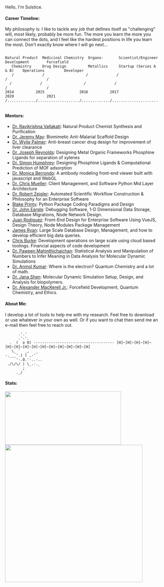 Hello, I'm Sulstice. 

#### Career Timeline:

My philosophy is: I like to tackle any job that defines itself as "challenging" will, most likely, probably be more fun. The more you learn the more you can connect the dots, and I feel like the hardest positions in life you learn the most. Don't exactly know where I will go next...

```

Natural Product  Medicinal Chemistry  Organo-       Scientist/Engineer        Development        Forcefield
   Chemistry     Drug Design          Metallics     Startup (Series A & B)    Operations         Developer
   /             /                   /             /                          /                  /
  /             /                   /             /                          /                  /
2014          2015                2016          2017                       2020               2021
/............./.................../............./........................./................../


```

#### Mentors:

- [Dr. Ravikrishna Vallakati](https://www.linkedin.com/in/ravi-krishna-vallakati-ph-d-82473016/): Natural Product Chemist Synthesis and Purification
- [Dr. Jeremy May](https://www.linkedin.com/in/jeremyamay/): Biomimetic Anti-Malarial Scaffold Design
- [Dr. Wylie Palmer](https://www.linkedin.com/in/wylie-palmer-3a74aa12/): Anti-breast cancer drug design for improvement of liver clearance
- [Dr. Joseph Reynolds](https://www.linkedin.com/in/joseph-reynolds-ph-d-0a502a40/): Designing Metal Organic Frameworks Phosphine Ligands for separation of xylenes
- [Dr. Simon Humphrey](https://www.linkedin.com/in/simon-m-humphrey-3b07598b/): Designing Phosphine Ligands & Computational Prediction of MOF adsorption
- [Dr. Monica Berrondo](https://www.linkedin.com/in/monicaberrondo/): A antibody modeling front-end viewer built with javascript and WebGL
- [Dr. Chris Mueller](https://www.linkedin.com/in/christopher-mueller-phd/): Client Management, and Software Python Mid Layer Architecture
- [Dr. Robert Zeigler](https://www.linkedin.com/in/robert-zeigler-0055491/): Automated Scientific Workflow Construction & Philosophy for an Enterprise Software
- [Blake Printy](https://www.linkedin.com/in/blake-printy-10419764/): Python Package Coding Paradigms and Design
- [Dr. John Eargle](https://www.linkedin.com/in/jeargle/): Debugging Software, 1-D Dimensional Data Storage, Database Migrations, Node Network Design. 
- [Juan Rodiguez](https://www.linkedin.com/in/juanrod1/): Front-End Design for Enterprise Software Using VueJS, Design Theory, Node Modules Package Management
- [James Ryan](https://www.linkedin.com/in/james-ryan-6545412/): Large Scale Database Design, Management, and how to develop efficient big data queries.
- [Chris Burke](https://www.linkedin.com/in/deizel/): Development operations on large scale using cloud based toolings. Financial aspects of code development
- [Dr. Paween Mahinthichaichan](https://www.linkedin.com/in/paween-mahinthichaichan-91b87526/): Statistical Analysis and Manipulation of Numbers to Infer Meaning in Data Analysis for Molecular Dynamic Simulations
- [Dr. Anmol Kumar](https://www.linkedin.com/in/anmol-kumar-a73248160/): Where is the electron? Quantum Chemistry and a lot of math.
- [Dr. Jana Shen](https://www.linkedin.com/in/jana-shen-1ba7ab1b/): Molecular Dynamic Simulation Setup, Design, and Analysis for biopolymers. 
- [Dr. Alexander MacKerell Jr.](https://www.linkedin.com/in/alexander-mackerell-03863928/): Forcefield Development, Quantum Chemistry, and Ethics. 

#### About Me:

I develop a lot of tools to help me with my research. Feel free to download or use whatever in your own as well. Or if you want to chat then send me an e-mail then feel free to reach out. 


          .'.'
          .'-'.
      .  (  o O) ------------------------------------- [H]~[H]~[H]~[H]~[H]~[H]~[H]~[H]~[H]~[H]~[H]~[H]~[H]~[H]
       \_ `  _,   _
    -.___'.) ( ,-'
         '-.O.'-..-..       
     ./\/\/ | \_.-._
            ;
         ._/


#### Stats:

<a href="https://github.com/Sulstice/convoychat">
  <img align="center" width="380" height="175" src="https://github-readme-stats.vercel.app/api/top-langs/?username=sulstice" />
</a>
<a href="https://github.com/Sulstice/github-readme-stats">
  <img align="center"  width="450" src="https://github-readme-stats.vercel.app/api?username=sulstice&bg_color=30,e96443,904e95&title_color=fff&text_color=fff" />
</a>

